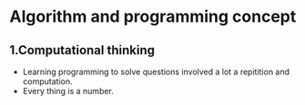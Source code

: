 # Algorithm and programming concept
## 1.Computational thinking
* Learning programming to solve questions involved a lot a repitition and computation.
* Every thing is a number.
